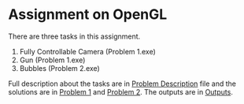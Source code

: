 # Assignment on OpenGL

There are three tasks in this assignment.
1. Fully Controllable Camera (Problem 1.exe)
2. Gun (Problem 1.exe)
3. Bubbles (Problem 2.exe)

Full description about the tasks are in [Problem Description](https://github.com/Shukti042/Computer-Graphics/blob/master/OpenGL/Problem%20Description.pdf) file and the solutions are in [Problem 1](https://github.com/Shukti042/Computer-Graphics/tree/master/OpenGL/Problem%201) and [Problem 2](https://github.com/Shukti042/Computer-Graphics/tree/master/OpenGL/Problem%202). The outputs are in [Outputs](https://github.com/Shukti042/Computer-Graphics/tree/master/OpenGL/Outputs).